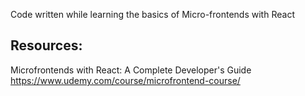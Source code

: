 Code written while learning the basics of Micro-frontends with React

## Resources:

Microfrontends with React: A Complete Developer's Guide  
https://www.udemy.com/course/microfrontend-course/
